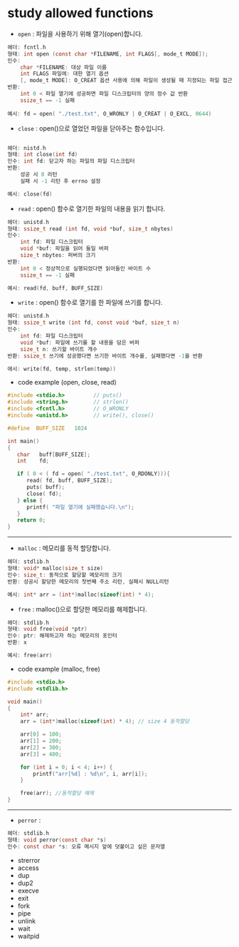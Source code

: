 # study allowed functions

- `open` : 파일을 사용하기 위해 열기(open)합니다.
```c
헤더: fcntl.h
형태: int open (const char *FILENAME, int FLAGS[, mode_t MODE]);
인수:
    char *FILENAME: 대상 파일 이름
    int FLAGS 파일에: 대한 열기 옵션
    [, mode_t MODE]: O_CREAT 옵션 사용에 의해 파일이 생성될 때 지정되는 파일 접근 권한
반환:
    int 0 < 파일 열기에 성공하면 파일 디스크립터의 양의 정수 값 반환
    ssize_t == -1 실패
  
예시: fd = open( "./test.txt", O_WRONLY | O_CREAT | O_EXCL, 0644)
 ```
- `close` : open()으로 열었던 파일을 닫아주는 함수입니다.
```c

헤더: nistd.h
형태: int close(int fd)
인수: int fd: 닫고자 하는 파일의 파일 디스크립터
반환: 
    성공 시 0 리턴
    실패 시 -1 리턴 후 errno 설정

예시: close(fd)
```
- `read` : open() 함수로 열기한 파일의 내용을 읽기 합니다.
```c
헤더: unistd.h
형태: ssize_t read (int fd, void *buf, size_t nbytes)
인수:
    int fd: 파일 디스크립터
    void *buf: 파일을 읽어 들일 버퍼
    size_t nbytes: 퍼버의 크기
반환:
    int 0 < 정상적으로 실행되었다면 읽어들인 바이트 수
    ssize_t == -1 실패

예시: read(fd, buff, BUFF_SIZE) 
```
- `write` : open() 함수로 열기를 한 파일에 쓰기를 합니다.
```c
헤더: unistd.h
형태: ssize_t write (int fd, const void *buf, size_t n)
인수: 
    int fd: 파일 디스크립터
    void *buf: 파일에 쓰기를 할 내용을 담은 버퍼
    size_t n: 쓰기할 바이트 개수
반환: ssize_t 쓰기에 성공했다면 쓰기한 바이트 개수를, 실패했다면 -1을 반환

에시: write(fd, temp, strlen(temp))
```
- code example (open, close, read)
```c
#include <stdio.h>         // puts()
#include <string.h>        // strlen()
#include <fcntl.h>         // O_WRONLY
#include <unistd.h>        // write(), close()

#define  BUFF_SIZE   1024

int main()
{
   char   buff[BUFF_SIZE];
   int    fd;

   if ( 0 < ( fd = open( "./test.txt", O_RDONLY))){
      read( fd, buff, BUFF_SIZE);
      puts( buff);
      close( fd);
   } else {
      printf( "파일 열기에 실패했습니다.\n");
   }
   return 0;
}
```
---
- `malloc` : 메모리를 동적 할당합니다.
```c
헤더: stdlib.h
형태: void* malloc(size_t size)
인수: size_t: 동적으로 할당할 메모리의 크기
반환: 성공시 할당한 메모리의 첫번째 주소 리턴, 실패시 NULL리턴

예시: int* arr = (int*)malloc(sizeof(int) * 4);
```
- `free` : malloc()으로 할당한 메모리를 해제합니다. 
```c
헤더: stdlib.h
형태: void free(void *ptr)
인수: ptr: 해제하고자 하는 메모리의 포인터
반환: x

예시: free(arr)
```
- code example (malloc, free)
```c
#include <stdio.h>
#include <stdlib.h>

void main()
{
    int* arr;
    arr = (int*)malloc(sizeof(int) * 4); // size 4 동적할당

    arr[0] = 100;
    arr[1] = 200;
    arr[2] = 300;
    arr[3] = 400;

    for (int i = 0; i < 4; i++) {
        printf("arr[%d] : %d\n", i, arr[i]);
    }

    free(arr); //동적할당 해제
}
```
---
- `perror` :
```c
헤더: stdlib.h
형태: void perror(const char *s)
인수: const char *s: 오류 메시지 앞에 덧붙이고 싶은 문자열

```


- strerror
- access
- dup
- dup2
- execve
- exit
- fork
- pipe
- unlink
- wait
- waitpid